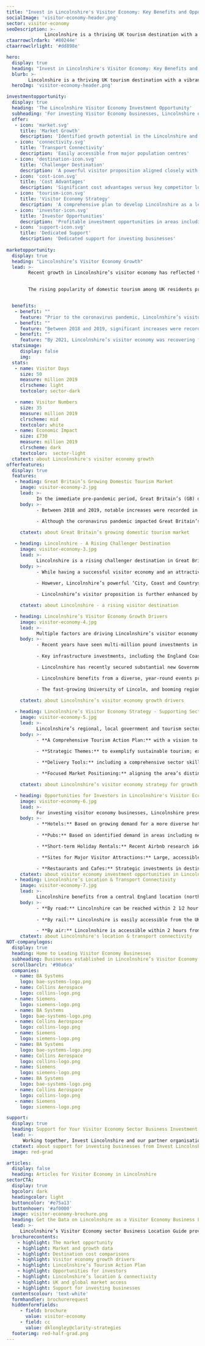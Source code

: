 ```yaml
---
title: "Invest in Lincolnshire's Visitor Economy: Key Benefits and Opportunities"
socialImage: 'visitor-economy-header.png'
sector: visitor-economy
seoDescription: >-
              Lincolnshire is a thriving UK tourism destination with a vibrant visitor economy. The region’s offer aligns strongly with key current UK tourism trends, presenting high-value investment opportunities for businesses across the sector.
ctaarrowclrdark: '#80244e'             
ctaarrowclrlight: '#dd898e'             

hero:
  display: true
  heading: "Invest in Lincolnshire's Visitor Economy: Key Benefits and Opportunities"
  blurb: >-
        Lincolnshire is a thriving UK tourism destination with a vibrant visitor economy. The region’s offer aligns strongly with key current UK tourism trends, presenting high-value investment opportunities for businesses across the sector.
  heroImg: 'visitor-economy-header.png'

investmentopportunity:
  display: true
  heading: 'The Lincolnshire Visitor Economy Investment Opportunity'
  subheading: 'For investing Visitor Economy businesses, Lincolnshire offers:'
  offer:
   - icon: 'market.svg'
     title: 'Market Growth'
     description: 'Identified growth potential in the Lincolnshire and UK visitor economies.' 
   - icon: 'connectivity.svg'
     title: 'Transport Connectivity'
     description: 'Easily accessible from major population centres'
   - icon: 'destination-icon.svg'
     title: 'Challenger Destination'
     description: 'A powerful visitor proposition aligned closely with key growth segments.'           
   - icon: 'cost-icon.svg'
     title: 'Cost Advantages'
     description: 'Significant cost advantages versus key competitor locations.'
   - icon: 'tourism-icon.svg'
     title: 'Visitor Economy Strategy'
     description: 'A comprehensive plan to develop Lincolnshire as a leading tourism destination.'
   - icon: 'investor-icon.svg'
     title: 'Investor Opportunities'
     description: 'Profitable investment opportunities in areas including hotels, pubs, holiday rentals, major attractions, restaurants and cafes.'
   - icon: 'support-icon.svg'
     title: 'Dedicated Support'
     description: 'Dedicated support for investing businesses'    
             
marketopportunity:
  display: true
  heading: "Lincolnshire’s Visitor Economy Growth"
  lead: >-
        Recent growth in Lincolnshire’s visitor economy has reflected the attractiveness of the region’s offer.

        
        The rising popularity of domestic tourism among UK residents presents investment and growth opportunities for businesses across the sector.


  benefits:
   - benefit: ""
     feature: "Prior to the coronavirus pandemic, Lincolnshire’s visitor economy saw a sustained period of growth - increasing in value by a third between 2012 and 2017."
   - benefit: ""
     feature: "Between 2018 and 2019, significant increases were recorded in visitor days, overall visitor numbers, visitor expenditure, and the sector’s overall economic impact."
   - benefit: ""
     feature: "By 2021, Lincolnshire’s visitor economy was recovering from the pandemic. UK domestic tourism is projected to return to pre-pandemic levels in 2023, presenting an opportunity for the sector in Lincolnshire to revert to the robust growth of the pre-pandemic period."
  statsimage:
     display: false
     img: 
  stats: 
   - name: Visitor Days
     size: 50
     measure: million 2019
     clrscheme: light
     textcolor: sector-dark

   - name: Visitor Numbers
     size: 35
     measure: million 2019
     clrscheme: mid
     textcolor: white
   - name: Economic Impact
     size: £730
     measure: million 2019
     clrscheme: dark
     textcolor:  sector-light     
  ctatext: about Lincolnshire's visitor economy growth
offerfeatures:
  display: true
  features:
   - heading: Great Britain’s Growing Domestic Tourism Market
     image: visitor-economy-2.jpg
     lead: >-
           In the immediate pre-pandemic period, Great Britain’s (GB) domestic tourism sector saw growth across categories including overnight trips, holidays, VFR (visiting friends and relatives), and business.
     body: >-
           - Between 2018 and 2019, notable increases were recorded in GB overnight trips and expenditure; GB holiday trips; VFR trips, bednights and expenditure; and GB business trips expenditure.  
  
           - Although the coronavirus pandemic impacted Great Britain’s tourism sector significantly, these positive prior trends, combined with the pandemic’s positive effect on the ‘staycation’ market, provide a solid basis for post-pandemic growth.

     ctatext: about Great Britain’s growing domestic tourism market 

   - heading: Lincolnshire - A Rising Challenger Destination
     image: visitor-economy-3.jpg
     lead: >-
           Lincolnshire is a rising challenger destination in Great Britain’s visitor economy. The area’s powerful visitor proposition aligns closely with key growth segments, creating profitable opportunities for companies across the sector.
     body: >-
           - While having a successful visitor economy and an attractive destination offer, Lincolnshire currently achieves lower visitor spend than key competitor English regions with historically stronger tourism profiles. 
  
           - However, Lincolnshire’s powerful ‘City, Coast and Countryside’ visitor proposition aligns closely with key growth visitor segments and holiday types.

           - Lincolnshire’s visitor proposition is further enhanced by significant cost advantages versus key competitor locations. According to 2022 research, Lincolnshire is the UK’s second most affordable visitor destination.

     ctatext: about Lincolnshire - a rising visitor destination 

   - heading: Lincolnshire’s Visitor Economy Growth Drivers
     image: visitor-economy-4.jpg
     lead: >-
           Multiple factors are driving Lincolnshire’s visitor economy growth, including large-scale investments, government funding, a diverse events programme, and the area’s thriving education and industrial sectors.
     body: >-
           - Recent years have seen multi-million pound investments in Lincolnshire’s visitor economy, with more than £50 million spent on four leading attractions alone. 
  
           - Key infrastructure investments, including the England Coast Path in Lincolnshire, are projected to boost visitor numbers and benefit businesses across the sector.

           - Lincolnshire has recently secured substantial new Government funding, for business investment, sustainable transport, heritage, urban regeneration and digital infrastructure.

           - Lincolnshire benefits from a diverse, year-round events programme, catering to a broad range of visitor demographics.

           - The fast-growing University of Lincoln, and booming regional industries are further benefiting Lincolnshire’s visitor economy.

     ctatext: about Lincolnshire’s visitor economy growth drivers 
     
   - heading: Lincolnshire’s Visitor Economy Strategy - Supporting Sector Growth
     image: visitor-economy-5.jpg
     lead: >-
           Lincolnshire’s regional, local government and tourism sector organisations are working as an integrated team to grow visitor numbers and create a profitable, low-risk environment for investing businesses.
     body: >-
           - **A Comprehensive Tourism Action Plan:** with a vision to develop Lincolnshire as a nationally and internationally important tourism destination. 
  
           - **Strategic Themes:** to exemplify sustainable tourism; extend the tourism season; enhance the visitor offer; improve business productivity; and improve local infrastructure. 

           - **Delivery Tools:** including a comprehensive sector skills programme; a coordinated, networked marketing offer; an area-wide customer insight programme; maximised partnership working; and improved support for local businesses.

           - **Focused Market Positioning:** aligning the area’s distinctive strengths with high-growth visitor segments and holiday types, and projected key trends.

     ctatext: about Lincolnshire’s visitor economy strategy for growth      

   - heading: Opportunities for Investors in Lincolnshire's Visitor Economy
     image: visitor-economy-6.jpg
     lead: >-
           For investing visitor economy businesses, Lincolnshire presents profitable growth opportunities across a range of areas including hotels, pubs, other accommodation, attractions, and services.
     body: >-
           - **Hotels:** Based on growing demand for a more diverse hotel offer, and research showing a strong, post-pandemic bounce back in hotel occupancy rates and revenue per room.   
  
           - **Pubs:** Based on identified demand in areas including new-build, refurbished and upgraded pubs, accommodation, and gastropubs, across a range of price points. 

           - **Short-term Holiday Rentals:** Recent Airbnb research identifies Lincolnshire as part of a high-growth region, and presents a clear case for investment in Lincoln.

           - **Sites for Major Visitor Attractions:** Large, accessible, cost-competitive sites and Lincolnshire’s growing tourism sector present opportunities for major investments.

           - **Restaurants and Cafes:** Strategic investments in destinations, infrastructure and visitor attractions are creating investment opportunities in Lincolnshire’s hospitality sector.
     ctatext: about visitor economy investment opportunities in Lincolnshire 
   - heading: Lincolnshire’s Location & Transport Connectivity
     image: visitor-economy-7.jpg
     lead: >-
           Lincolnshire benefits from a central England location (north-south) and excellent transport links, making it easily accessible from England’s major population centres.
     body: >-
           - **By road:** Lincolnshire can be reached within 2 1⁄2 hours from the major population centres of the Midlands and North of England, and within 2 3⁄4 hours from London.  
  
           - **By rail:** Lincolnshire is easily accessible from the UK’s major population centres. Lincoln can be reached within 2 hours from London, and within 2 ¼ hours from Manchester.

           - **By air:** Lincolnshire is accessible within 2 hours from airports including East Midlands, Birmingham and Leeds-Bradford. Within Lincolnshire, Humberside Airport’s Amsterdam Schiphol hub-feeder service enables access from hundreds of global destinations. 
     ctatext: about Lincolnshire's location & transport connectivity
NOT-companylogos:
  display: true
  heading: Home to Leading Visitor Economy Businesses
  subheading: Businesses established in Lincolnshire’s Visitor Economy sector include
  scrollbarclr: '#90a6ca'
  companies:
   - name: BA Systems
     logo: bae-systems-logo.png
   - name: Collins Aerospace
     logo: collins-logo.png
   - name: Siemens
     logo: siemens-logo.png
   - name: BA Systems
     logo: bae-systems-logo.png
   - name: Collins Aerospace
     logo: collins-logo.png
   - name: Siemens
     logo: siemens-logo.png
   - name: BA Systems
     logo: bae-systems-logo.png
   - name: Collins Aerospace
     logo: collins-logo.png
   - name: Siemens
     logo: siemens-logo.png
   - name: BA Systems
     logo: bae-systems-logo.png
   - name: Collins Aerospace
     logo: collins-logo.png
   - name: Siemens
     logo: siemens-logo.png 

support:
  display: true
  heading: Support for Your Visitor Economy Sector Business Investment
  lead: >-
      Working together, Invest Lincolnshire and our partner organisations, including local authorities, education providers and businesses, provide dedicated support to ensure a ‘soft landing’ for companies locating and investing in Lincolnshire.
  ctatext: about support for investing businesses from Invest Lincolnshire
  image: red-grad

articles:
  display: false
  heading: Articles for Visitor Economy in Lincolnshire
sectorCTA:
  display: true
  bgcolor: dark
  headingcolor: light
  buttoncolor: '#e75a13'
  buttonhover: '#af0000'
  image: visitor-economy-brochure.png
  heading: Get the Data on Lincolnshire as a Visitor Economy Business Location
  lead: >-
     Lincolnshire’s Visitor Economy sector Business Location Guide provides essential information and data for companies researching and evaluation Lincolnshire as a potential investment location, including:                                       
  brochurecontents:
    - highlight: The market opportunity
    - highlight: Market and growth data
    - highlight: Destination cost comparisons
    - highlight: Visitor economy growth drivers
    - highlight: Lincolnshire’s Tourism Action Plan
    - highlight: Opportunities for investors
    - highlight: Lincolnshire’s location & connectivity
    - highlight: UK and global market access
    - highlight: Support for investing businesses
  contentscolour: 'text-white'
  formhandler: brochurerequest
  hiddenformfields:
     - field: brochure
       value: visitor-economy
     - field: cc
       value: dklongley@clarity-strategies   
  footerimg: red-half-grad.png 
---
```


